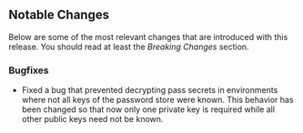 <!--
This changelog file is intended to be updated during development and is automatically cleared after
a release.

Uncomment any of the following sections when they become relevant.
-->

## Notable Changes
Below are some of the most relevant changes that are introduced with this release.
You should read at least the *Breaking Changes* section.

### Bugfixes

- Fixed a bug that prevented decrypting pass secrets in environments where not all keys of the password store were known.
    This behavior has been changed so that now only one private key is required while all other public keys need not be known.

<!--
### Breaking Changes

### Additions
-->
